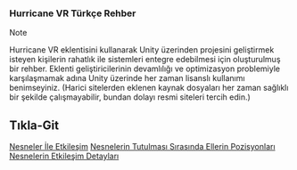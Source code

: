 ### **Hurricane VR Türkçe Rehber**
> [!NOTE]
> Hurricane VR eklentisini kullanarak Unity üzerinden projesini geliştirmek isteyen kişilerin rahatlık ile sistemleri entegre edebilmesi için oluşturulmuş bir rehber. Eklenti geliştiricilerinin devamlılığı ve optimizasyon problemiyle karşılaşmamak adına Unity üzerinde her zaman lisanslı kullanımı benimseyiniz. (Harici sitelerden eklenen kaynak dosyaları her zaman sağlıklı bir şekilde çalışmayabilir, bundan dolayı resmi siteleri tercih edin.)

## **Tıkla-Git**
[Nesneler İle Etkileşim](https://github.com/thatsquecy/hurricane-vr-turkce-rehber)
[Nesnelerin Tutulması Sırasında Ellerin Pozisyonları](https://github.com/thatsquecy/hurricane-vr-turkce-rehber)
[Nesnelerin Etkileşim Detayları](https://github.com/thatsquecy/hurricane-vr-turkce-rehber)


